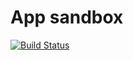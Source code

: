 # App sandbox

[![Build Status](https://travis-ci.org/misak113/app-sandbox.svg)](https://travis-ci.org/misak113/app-sandbox)
